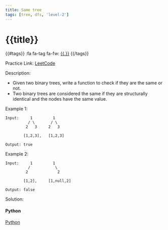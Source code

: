 ```yaml
---
title: Same tree
tags: [tree, dfs, 'level-2']
---
```


# {{title}}

{{#tags}}
:fa fa-tag fa-fw: [{{.}}]({{tagspath}}/{{.}})
{{/tags}}

Practice Link: [LeetCode](https://leetcode.com/problems/same-tree/)

Description:

- Given two binary trees, write a function to check if they are the same or not.
- Two binary trees are considered the same if they are structurally identical and the nodes have the same value.

Example 1:

```text
Input:     1         1
          / \       / \
         2   3     2   3

        [1,2,3],   [1,2,3]

Output: true
```

Example 2:

```text
Input:     1         1
          /           \
         2             2

        [1,2],     [1,null,2]

Output: false
```

Solution:

<!-- tabs:start -->
#### **Python**

[Python](../pycode/tree/same-tree.py ':include :type=code')
<!-- tabs:end -->
